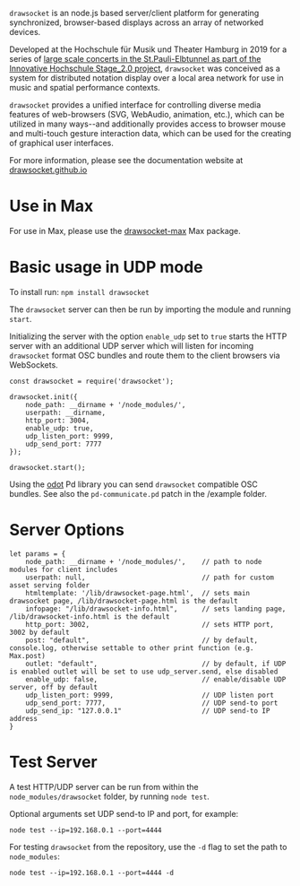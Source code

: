 
`drawsocket` is an node.js based server/client platform for generating synchronized, browser-based displays across an array of networked devices.

Developed at the Hochschule für Musik und Theater Hamburg in 2019 for a series of [large scale concerts in the St.Pauli-Elbtunnel as part of the Innovative Hochschule Stage_2.0 project](https://www.hfmt-hamburg.de/innovative-hochschule/zm4/symphonie-im-st-pauli-elbtunnel/?L=0), `drawsocket` was conceived as a system for distributed notation display over a local area network for use in music and spatial performance contexts.

`drawsocket` provides a unified interface for controlling diverse media features of web-browsers (SVG, WebAudio, animation, etc.), which can be utilized in many ways--and additionally provides access to browser mouse and multi-touch gesture interaction data, which can be used for the creating of graphical user interfaces.

For more information, please see the documentation website at [drawsocket.github.io](https://drawsocket.github.io/)

# Use in Max
For use in Max, please use the [drawsocket-max](https://github.com/drawsocket/drawsocket-max) Max package.

# Basic usage in UDP mode

To install run: `npm install drawsocket`

The `drawsocket` server can then be run by importing the module and running `start`. 

Initializing the server with the option `enable_udp` set to `true` starts the HTTP server with an additional UDP server which will listen for incoming `drawsocket` format OSC bundles and route them to the client browsers via WebSockets.

```
const drawsocket = require('drawsocket');

drawsocket.init({
    node_path: __dirname + '/node_modules/',
    userpath: __dirname,
    http_port: 3004,
    enable_udp: true,
    udp_listen_port: 9999,
    udp_send_port: 7777
});

drawsocket.start();

```

Using the [odot](https://github.com/CNMAT/CNMAT-odot/releases/tag/1.3.0-rc.3) Pd library you can send `drawsocket` compatible OSC bundles.
See also the `pd-communicate.pd` patch in the /example folder.

# Server Options

```
let params = {
    node_path: __dirname + '/node_modules/',    // path to node modules for client includes
    userpath: null,                             // path for custom asset serving folder
    htmltemplate: '/lib/drawsocket-page.html',  // sets main drawsocket page, /lib/drawsocket-page.html is the default
    infopage: "/lib/drawsocket-info.html",      // sets landing page, /lib/drawsocket-info.html is the default
    http_port: 3002,                            // sets HTTP port, 3002 by default
    post: "default",                            // by default, console.log, otherwise settable to other print function (e.g. Max.post)
    outlet: "default",                          // by default, if UDP is enabled outlet will be set to use udp_server.send, else disabled
    enable_udp: false,                          // enable/disable UDP server, off by default
    udp_listen_port: 9999,                      // UDP listen port
    udp_send_port: 7777,                        // UDP send-to port
    udp_send_ip: "127.0.0.1"                    // UDP send-to IP address
}
```

# Test Server

A test HTTP/UDP server can be run from within the `node_modules/drawsocket` folder, by running `node test`.

Optional arguments set UDP send-to IP and port, for example: 

```
node test --ip=192.168.0.1 --port=4444
```

For testing `drawsocket` from the repository, use the `-d` flag to set the path to `node_modules`:

```
node test --ip=192.168.0.1 --port=4444 -d 
```